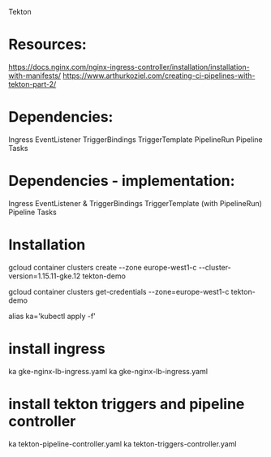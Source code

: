 Tekton

# Resources:
https://docs.nginx.com/nginx-ingress-controller/installation/installation-with-manifests/
https://www.arthurkoziel.com/creating-ci-pipelines-with-tekton-part-2/

# Dependencies:

Ingress
    EventListener
        TriggerBindings
        TriggerTemplate
            PipelineRun
                Pipeline
                    Tasks 

# Dependencies - implementation:

Ingress
    EventListener & TriggerBindings
        TriggerTemplate (with PipelineRun)
                Pipeline
                    Tasks

# Installation

gcloud container clusters create --zone europe-west1-c --cluster-version=1.15.11-gke.12 tekton-demo

gcloud container clusters get-credentials --zone=europe-west1-c tekton-demo

alias ka='kubectl apply -f'

# install ingress
ka gke-nginx-lb-ingress.yaml
ka gke-nginx-lb-ingress.yaml

# install tekton triggers and pipeline controller
ka tekton-pipeline-controller.yaml
ka tekton-triggers-controller.yaml

